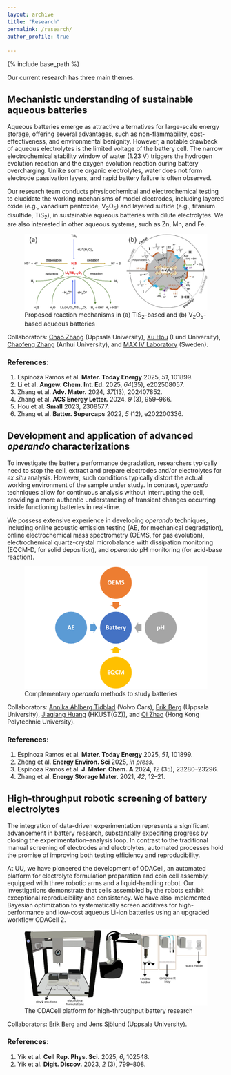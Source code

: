 ```yaml
---
layout: archive
title: "Research"
permalink: /research/
author_profile: true

---
```


{% include base_path %}

Our current research has three main themes.

## Mechanistic understanding of sustainable aqueous batteries

Aqueous batteries emerge as attractive alternatives for large-scale energy storage, offering several advantages, such as non-flammability, cost-effectiveness, and environmental benignity. However, a notable drawback of aqueous electrolytes is the limited voltage of the battery cell. The narrow electrochemical stability window of water (1.23 V) triggers the hydrogen evolution reaction and the oxygen evolution reaction during battery overcharging. Unlike some organic electrolytes, water does not form electrode passivation layers, and rapid battery failure is often observed.

Our research team conducts physicochemical and electrochemical testing to elucidate the working mechanisms of model electrodes, including layered oxide (e.g., vanadium pentoxide, V<sub>2</sub>O<sub>5</sub>) and layered sulfide (e.g., titanium disulfide, TiS<sub>2</sub>), in sustainable aqueous batteries with dilute electrolytes. We are also interested in other aqueous systems, such as Zn, Mn, and Fe.

<figure>
  <a href="/images/respic/ALiB.png">
  <img src="/images/respic/ALiB.png" alt = "ALiB" />
    </a>
  <figcaption>Proposed reaction mechanisms in (a) TiS<sub>2</sub>-based and (b) V<sub>2</sub>O<sub>5</sub>-based aqueous batteries</figcaption>
</figure>

Collaborators: [Chao Zhang](https://tec-group.github.io/) (Uppsala University), [Xu Hou](https://www.lunduniversity.lu.se/lucat/user/3b5156dbc9f0353538722b22741c6f3c) (Lund University), [Chaofeng Zhang](https://wky.ahu.edu.cn/2023/0215/c13481a300963/page.htm) (Anhui University), and [MAX IV Laboratory](https://www.maxiv.lu.se/) (Sweden).

### References:

1. Espinoza Ramos et al. **Mater. Today Energy** 2025, *51*, 101899.
2. Li et al. **Angew. Chem. Int. Ed.** 2025, *64*(35), e202508057.
3. Zhang et al. **Adv. Mater.** 2024, *37*(13), 202407852.
4. Zhang et al. **ACS Energy Letter.** 2024, *9* (3), 959–966.
5. Hou et al. **Small** 2023, 2308577.
6. Zhang et al. **Batter. Supercaps** 2022, *5* (12), e202200336. 

## Development and application of advanced *operando* characterizations

To investigate the battery performance degradation, researchers typically need to stop the cell, extract and prepare electrodes and/or electrolytes for *ex situ* analysis. However, such conditions typically distort the actual working environment of the sample under study. In contrast, *operando* techniques allow for continuous analysis without interrupting the cell, providing a more authentic understanding of transient changes occurring inside functioning batteries in real-time.

We possess extensive experience in developing *operando* techniques, including online acoustic emission testing (AE, for mechanical degradation), online electrochemical mass spectrometry (OEMS, for gas evolution), electrochemical quartz-crystal microbalance with dissipation monitoring (EQCM-D, for solid deposition), and *operando* pH monitoring (for acid-base reaction).

<figure>
  <a href="/images/respic/Operando.png">
  <img src="/images/respic/Operando.png" alt = "Operando" />
    </a>
  <figcaption>Complementary <em>operando</em> methods to study batteries</figcaption>
</figure>

Collaborators: [Annika Ahlberg Tidblad](https://www.katalog.uu.se/profile/?id=N11-620) (Volvo Cars), [Erik Berg](https://www.katalog.uu.se/profile/?id=N8-169) (Uppsala University), [Jiaqiang Huang](https://seejhuang.people.ust.hk/) (HKUST(GZ)), and [Qi Zhao](https://qzucb.github.io/index.html) (Hong Kong Polytechnic University).

### References:

1. Espinoza Ramos et al. **Mater. Today Energy** 2025, *51*, 101899.
2. Zheng et al. **Energy Environ. Sci** 2025, *in press*.
3. Espinoza Ramos et al. **J. Mater. Chem. A** 2024, *12* (35), 23280–23296.
4. Zhang et al. **Energy Storage Mater.** 2021, *42*, 12–21.

## High-throughput robotic screening of battery electrolytes

The integration of data-driven experimentation represents a significant advancement in battery research, substantially expediting progress by closing the experimentation–analysis loop. In contrast to the traditional manual screening of electrodes and electrolytes, automated processes hold the promise of improving both testing efficiency and reproducibility. 

At UU, we have pioneered the development of ODACell, an automated platform for electrolyte formulation preparation and coin cell assembly, equipped with three robotic arms and a liquid-handling robot. Our investigations demonstrate that cells assembled by the robots exhibit exceptional reproducibility and consistency. We have also implemented Bayesian optimization to systematically screen additives for high-performance and low-cost aqueous Li-ion batteries using an upgraded workflow ODACell 2. 

<figure>
  <a href="/images/respic/ODACell.png">
  <img src="/images/respic/ODACell.png" alt = "ODACell" />
    </a>
  <figcaption>The ODACell platform for high-throughput battery research</figcaption>
</figure>

Collaborators: [Erik Berg](https://www.katalog.uu.se/profile/?id=N8-169) and [Jens Sjölund](https://jsjol.github.io/) (Uppsala University).

### References:

1. Yik et al. **Cell Rep. Phys. Sci.** 2025, *6*, 102548.
2. Yik et al. **Digit. Discov.** 2023, *2* (3), 799–808.
